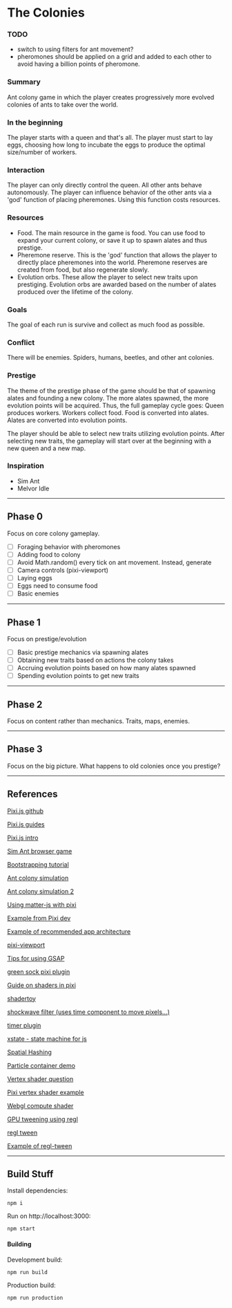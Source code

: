 # The Colonies

### TODO

- switch to using filters for ant movement?
- pheromones should be applied on a grid and added to each other to avoid having a billion points of pheromone.

### Summary

Ant colony game in which the player creates progressively more evolved colonies of ants to take over the world.

### In the beginning

The player starts with a queen and that's all. The player must start to lay eggs, choosing how long to incubate the eggs to produce the optimal size/number of workers.

### Interaction

The player can only directly control the queen. All other ants behave autonomously. The player can influence behavior of the other ants via a 'god' function of placing pheremones. Using this function costs resources.

### Resources

- Food. The main resource in the game is food. You can use food to expand your current colony, or save it up to spawn alates and thus prestige.
- Pheremone reserve. This is the 'god' function that allows the player to directly place pheremones into the world. Pheremone reserves are created from food, but also regenerate slowly.
- Evolution orbs. These allow the player to select new traits upon prestiging. Evolution orbs are awarded based on the number of alates produced over the lifetime of the colony.

### Goals

The goal of each run is survive and collect as much food as possible.

### Conflict

There will be enemies. Spiders, humans, beetles, and other ant colonies.

### Prestige

The theme of the prestige phase of the game should be that of spawning alates and founding a new colony. The more alates spawned, the more evolution points will be acquired. Thus, the full gameplay cycle goes: Queen produces workers. Workers collect food. Food is converted into alates. Alates are converted into evolution points.

The player should be able to select new traits utilizing evolution points. After selecting new traits, the gameplay will start over at the beginning with a new queen and a new map.

### Inspiration

- Sim Ant
- Melvor Idle

---
## Phase 0


Focus on core colony gameplay.

- [ ] Foraging behavior with pheromones
- [ ] Adding food to colony
- [ ] Avoid Math.random() every tick on ant movement. Instead, generate 
- [ ] Camera controls (pixi-viewport)
- [ ] Laying eggs
- [ ] Eggs need to consume food
- [ ] Basic enemies

---
## Phase 1


Focus on prestige/evolution

- [ ] Basic prestige mechanics via spawning alates
- [ ] Obtaining new traits based on actions the colony takes
- [ ] Accruing evolution points based on how many alates spawned
- [ ] Spending evolution points to get new traits

---
## Phase 2

Focus on content rather than mechanics. Traits, maps, enemies.

---
## Phase 3

Focus on the big picture. What happens to old colonies once you prestige? 

---
## References


[Pixi.js github](https://github.com/pixijs/pixijs)

[Pixi.js guides](https://pixijs.io/guides/)

[Pixi.js intro](https://github.com/kittykatattack/learningPixi#introduction)

[Sim Ant browser game](https://archive.org/details/msdos_SimAnt_-_The_Electronic_Ant_Colony_1991)

[Bootstrapping tutorial](https://medium.com/anvoevodin/how-to-set-up-pixijs-v5-project-with-npm-and-webpack-41c18942c88d)

[Ant colony simulation](https://www.youtube.com/watch?v=X-iSQQgOd1A)

[Ant colony simulation 2](https://www.youtube.com/watch?v=81GQNPJip2Y&t=0s)

[Using matter-js with pixi](https://github.com/Coder2012/pixi/tree/master/spaceshooter/src/js)

[Example from Pixi dev](https://codesandbox.io/s/smoosh-river-fie1l?file=/src/levels/circles.js)

[Example of recommended app architecture](https://codesandbox.io/s/app-architecture-3-j0di5?file=/src/entity.js)

[pixi-viewport](https://github.com/davidfig/pixi-viewport)

[Tips for using GSAP](https://css-tricks.com/tips-for-writing-animation-code-efficiently/)

[green sock pixi plugin](https://greensock.com/js-pixiplugin/)

[Guide on shaders in pixi](https://www.youtube.com/watch?v=wIC-CqsUplw)

[shadertoy](https://www.shadertoy.com/view/WtjGRc)

[shockwave filter (uses time component to move pixels...)](https://github.com/pixijs/filters/blob/main/filters/shockwave/src/shockwave.frag)

[timer plugin](https://github.com/soimy/eventemitter3-timer)

[xstate - state machine for js](https://github.com/statelyai/xstate)

[Spatial Hashing](https://www.gamedev.net/tutorials/_/technical/game-programming/spatial-hashing-r2697/)

[Particle container demo](https://www.goodboydigital.com/pixijs/canvas/bunnymark/)

[Vertex shader question](https://community.khronos.org/t/using-vertex-shader-to-dynamically-move-objects/52997)

[Pixi vertex shader example](http://dev.goodboydigital.com/client/goodboy/geometry/examples/index.html#/mesh/triangle-textured.js)

[Webgl compute shader](https://github.com/9ballsyndrome/WebGL_Compute_shader)

[GPU tweening using regl](http://bl.ocks.org/monfera/85aa9627de1ae521d3ac5b26c9cd1c49)

[regl tween](https://github.com/mathisonian/regl-tween)

[Example of regl-tween](https://mathisonian.github.io/regl-tween/)


---
## Build Stuff


Install dependencies:
```
npm i
```

Run on http://localhost:3000:
```
npm start
```

#### Building

Development build:
```
npm run build
```

Production build:
```
npm run production
```